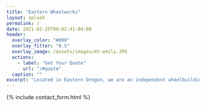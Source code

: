 ```yaml
---
title: "Eastern Wheelworks"
layout: splash
permalink: /
date: 2021-01-25T09:02:41-04:00
header:
  overlay_color: "#000"
  overlay_filter: "0.5"
  overlay_image: /assets/images/mt-emily.JPG
  actions:
    - label: "Get Your Quote"
      url: "/#quote"
  caption: ""
excerpt: "Located in Eastern Oregon, we are an independent wheelbuilding and servicing business."
---
```


{% include contact_form.html %}
